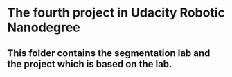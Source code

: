 # The fourth project in Udacity Robotic Nanodegree
## This folder contains the segmentation lab and the project which is based on the lab.
